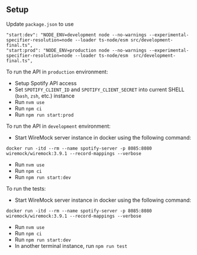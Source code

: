 ## Setup

Update `package.json` to use
```
"start:dev": "NODE_ENV=development node --no-warnings --experimental-specifier-resolution=node --loader ts-node/esm src/development-final.ts",
"start:prod": "NODE_ENV=production node --no-warnings --experimental-specifier-resolution=node --loader ts-node/esm  src/development-final.ts",
```

To run the API in `production` environment:
- Setup Spotify API access
- Set `SPOTIFY_CLIENT_ID` and `SPOTIFY_CLIENT_SECRET` into current SHELL (`bash`, `zsh`, etc.) instance
- Run `nvm use`
- Run `npm ci`
- Run `npm run start:prod`

To run the API in `development` environment:
- Start WireMock server instance in docker using the following command:
```
docker run -itd --rm --name spotify-server -p 8085:8080 wiremock/wiremock:3.9.1 --record-mappings --verbose
```
- Run `nvm use`
- Run `npm ci`
- Run `npm run start:dev`


To run the tests:
- Start WireMock server instance in docker using the following command:
```
docker run -itd --rm --name spotify-server -p 8085:8080 wiremock/wiremock:3.9.1 --record-mappings --verbose
```
- Run `nvm use`
- Run `npm ci`
- Run `npm run start:dev`
- In another terminal instance, run `npm run test`
